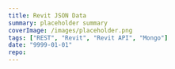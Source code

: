 ```yaml
---
title: Revit JSON Data
summary: placeholder summary
coverImage: /images/placeholder.png
tags: ["REST", "Revit", "Revit API", "Mongo"]
date: "9999-01-01"
repo:
---
```

